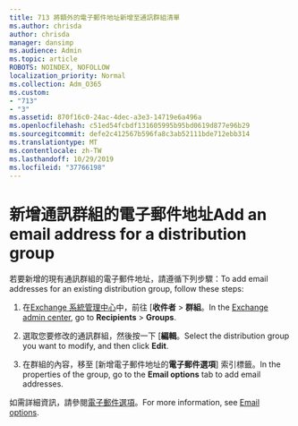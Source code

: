 ```yaml
---
title: 713 將額外的電子郵件地址新增至通訊群組清單
ms.author: chrisda
author: chrisda
manager: dansimp
ms.audience: Admin
ms.topic: article
ROBOTS: NOINDEX, NOFOLLOW
localization_priority: Normal
ms.collection: Adm_O365
ms.custom:
- "713"
- "3"
ms.assetid: 870f16c0-24ac-4dec-a3e3-14719e6a496a
ms.openlocfilehash: c51ed54fcbdf131605995b95bd0619d877e96b29
ms.sourcegitcommit: defe2c412567b596fa8c3ab52111bde712ebb314
ms.translationtype: MT
ms.contentlocale: zh-TW
ms.lasthandoff: 10/29/2019
ms.locfileid: "37766198"
---
```

# <a name="add-an-email-address-for-a-distribution-group"></a><span data-ttu-id="89964-102">新增通訊群組的電子郵件地址</span><span class="sxs-lookup"><span data-stu-id="89964-102">Add an email address for a distribution group</span></span>

<span data-ttu-id="89964-103">若要新增的現有通訊群組的電子郵件地址，請遵循下列步驟：</span><span class="sxs-lookup"><span data-stu-id="89964-103">To add email addresses for an existing distribution group, follow these steps:</span></span>

1. <span data-ttu-id="89964-104">在[Exchange 系統管理中心](https://outlook.office365.com/ecp/)中，前往 [**收件者** \> **群組**。</span><span class="sxs-lookup"><span data-stu-id="89964-104">In the [Exchange admin center](https://outlook.office365.com/ecp/), go to **Recipients** \> **Groups**.</span></span>

2. <span data-ttu-id="89964-105">選取您要修改的通訊群組，然後按一下 [**編輯**。</span><span class="sxs-lookup"><span data-stu-id="89964-105">Select the distribution group you want to modify, and then click **Edit**.</span></span>

3. <span data-ttu-id="89964-106">在群組的內容，移至 [新增電子郵件地址的**電子郵件選項**] 索引標籤。</span><span class="sxs-lookup"><span data-stu-id="89964-106">In the properties of the group, go to the **Email options** tab to add email addresses.</span></span> 

<span data-ttu-id="89964-107">如需詳細資訊，請參閱[電子郵件選項](https://technet.microsoft.com/library/bb124513.aspx#emailoptions)。</span><span class="sxs-lookup"><span data-stu-id="89964-107">For more information, see [Email options](https://technet.microsoft.com/library/bb124513.aspx#emailoptions).</span></span>
